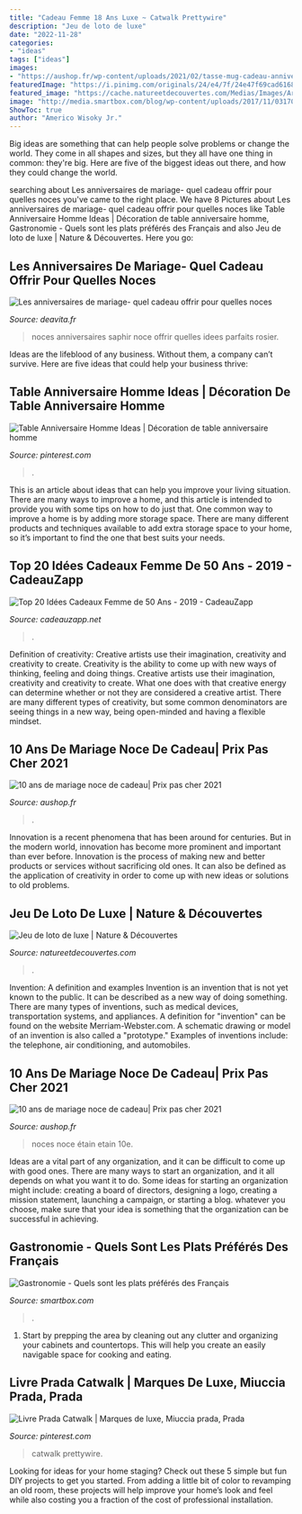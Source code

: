 ```yaml
---
title: "Cadeau Femme 18 Ans Luxe ~ Catwalk Prettywire"
description: "Jeu de loto de luxe"
date: "2022-11-28"
categories:
- "ideas"
tags: ["ideas"]
images:
- "https://aushop.fr/wp-content/uploads/2021/02/tasse-mug-cadeau-anniversaire-10-ans-de-mariage-noce-dtain-original-amour-1.jpg"
featuredImage: "https://i.pinimg.com/originals/24/e4/7f/24e47f69cad6168616ab7f6f9d6a449e.jpg"
featured_image: "https://cache.natureetdecouvertes.com/Medias/Images/Articles/30168220/690"
image: "http://media.smartbox.com/blog/wp-content/uploads/2017/11/03170033/plats-pr%C3%A9f%C3%A9r%C3%A9s-des-francais.jpg"
ShowToc: true
author: "Americo Wisoky Jr."
---
```



Big ideas are something that can help people solve problems or change the world. They come in all shapes and sizes, but they all have one thing in common: they're big. Here are five of the biggest ideas out there, and how they could change the world.

	

		
searching about Les anniversaires de mariage- quel cadeau offrir pour quelles noces you've came to the right place. We have 8 Pictures about Les anniversaires de mariage- quel cadeau offrir pour quelles noces like Table Anniversaire Homme Ideas | Décoration de table anniversaire homme, Gastronomie - Quels sont les plats préférés des Français and also Jeu de loto de luxe | Nature &amp; Découvertes. Here you go:
		
    
## Les Anniversaires De Mariage- Quel Cadeau Offrir Pour Quelles Noces

<img loading=lazy src="https://deavita.fr/wp-content/uploads/2018/01/anniversaires-de-mariage-16-ans-noces-de-saphir-bijoux-objets-de-luxe.jpg" onerror="this.onerror=null;this.src='https://tse1.mm.bing.net/th?id=OIP.e4ITSon6p3G5imyYB104owHaFP&amp;pid=15.1';" alt="Les anniversaires de mariage- quel cadeau offrir pour quelles noces">

_Source: deavita.fr_

>noces anniversaires saphir noce offrir quelles idees parfaits rosier. 

	

Ideas are the lifeblood of any business. Without them, a company can’t survive. Here are five ideas that could help your business thrive:

    
## Table Anniversaire Homme Ideas | Décoration De Table Anniversaire Homme

<img loading=lazy src="https://i.pinimg.com/originals/24/e4/7f/24e47f69cad6168616ab7f6f9d6a449e.jpg" onerror="this.onerror=null;this.src='https://tse4.mm.bing.net/th?id=OIP.mN9uTK993kIhKGJDOnfx8AHaLH&amp;pid=15.1';" alt="Table Anniversaire Homme Ideas | Décoration de table anniversaire homme">

_Source: pinterest.com_

>. 

	

This is an article about ideas that can help you improve your living situation. There are many ways to improve a home, and this article is intended to provide you with some tips on how to do just that. One common way to improve a home is by adding more storage space. There are many different products and techniques available to add extra storage space to your home, so it’s important to find the one that best suits your needs.

    
## Top 20 Idées Cadeaux Femme De 50 Ans - 2019 - CadeauZapp

<img loading=lazy src="https://images-eu.ssl-images-amazon.com/images/I/51cD9Sey37L.jpg" onerror="this.onerror=null;this.src='https://tse2.mm.bing.net/th?id=OIP.TVMpXVsiY5rz7-DrDfiuXQAAAA&amp;pid=15.1';" alt="Top 20 Idées Cadeaux Femme de 50 Ans - 2019 - CadeauZapp">

_Source: cadeauzapp.net_

>. 

	

Definition of creativity: Creative artists use their imagination, creativity and creativity to create.
Creativity is the ability to come up with new ways of thinking, feeling and doing things. Creative artists use their imagination, creativity and creativity to create. What one does with that creative energy can determine whether or not they are considered a creative artist. There are many different types of creativity, but some common denominators are seeing things in a new way, being open-minded and having a flexible mindset.

    
## 10 Ans De Mariage Noce De Cadeau| Prix Pas Cher 2021

<img loading=lazy src="https://aushop.fr/wp-content/uploads/2021/02/tasse-mug-cadeau-anniversaire-10-ans-de-mariage-noce-dtain-original-amour-1.jpg" onerror="this.onerror=null;this.src='https://tse3.mm.bing.net/th?id=OIP.DheuMZalQwoEnGzSROtTpQAAAA&amp;pid=15.1';" alt="10 ans de mariage noce de cadeau| Prix pas cher 2021">

_Source: aushop.fr_

>. 

	

Innovation is a recent phenomena that has been around for centuries. But in the modern world, innovation has become more prominent and important than ever before. Innovation is the process of making new and better products or services without sacrificing old ones. It can also be defined as the application of creativity in order to come up with new ideas or solutions to old problems.

    
## Jeu De Loto De Luxe | Nature &amp; Découvertes

<img loading=lazy src="https://cache.natureetdecouvertes.com/Medias/Images/Articles/30168220/690" onerror="this.onerror=null;this.src='https://tse4.mm.bing.net/th?id=OIP.Gtgq4P2CDmLHgYTyqTtStAHaHa&amp;pid=15.1';" alt="Jeu de loto de luxe | Nature &amp; Découvertes">

_Source: natureetdecouvertes.com_

>. 

	

Invention: A definition and examples
Invention is an invention that is not yet known to the public. It can be described as a new way of doing something. There are many types of inventions, such as medical devices, transportation systems, and appliances. 
A definition for "invention" can be found on the website Merriam-Webster.com. A schematic drawing or model of an invention is also called a "prototype." 
Examples of inventions include: the telephone, air conditioning, and automobiles.

    
## 10 Ans De Mariage Noce De Cadeau| Prix Pas Cher 2021

<img loading=lazy src="https://aushop.fr/wp-content/uploads/2021/03/10-ans-de-mariage-noces-detain-livre-dor-pour-la-fte-du-10e-4.jpg" onerror="this.onerror=null;this.src='https://tse3.mm.bing.net/th?id=OIP.jRnW2NWTWs5sCh_A7miGnAHaHa&amp;pid=15.1';" alt="10 ans de mariage noce de cadeau| Prix pas cher 2021">

_Source: aushop.fr_

>noces noce étain etain 10e. 

	

Ideas are a vital part of any organization, and it can be difficult to come up with good ones. There are many ways to start an organization, and it all depends on what you want it to do. Some ideas for starting an organization might include: creating a board of directors, designing a logo, creating a mission statement, launching a campaign, or starting a blog. whatever you choose, make sure that your idea is something that the organization can be successful in achieving.

    
## Gastronomie - Quels Sont Les Plats Préférés Des Français

<img loading=lazy src="http://media.smartbox.com/blog/wp-content/uploads/2017/11/03170033/plats-pr%C3%A9f%C3%A9r%C3%A9s-des-francais.jpg" onerror="this.onerror=null;this.src='https://tse1.mm.bing.net/th?id=OIP.j7wyv80Vac60WdA6rkwM0gHaEK&amp;pid=15.1';" alt="Gastronomie - Quels sont les plats préférés des Français">

_Source: smartbox.com_

>. 

	

1. Start by prepping the area by cleaning out any clutter and organizing your cabinets and countertops. This will help you create an easily navigable space for cooking and eating.

    
## Livre Prada Catwalk | Marques De Luxe, Miuccia Prada, Prada

<img loading=lazy src="https://i.pinimg.com/originals/16/21/52/16215261517416d787dafe726d096319.jpg" onerror="this.onerror=null;this.src='https://tse4.mm.bing.net/th?id=OIP.2_lkibslALSeqdOM83cekwHaLH&amp;pid=15.1';" alt="Livre Prada Catwalk | Marques de luxe, Miuccia prada, Prada">

_Source: pinterest.com_

>catwalk prettywire. 

	

Looking for ideas for your home staging? Check out these 5 simple but fun DIY projects to get you started. From adding a little bit of color to revamping an old room, these projects will help improve your home’s look and feel while also costing you a fraction of the cost of professional installation.

